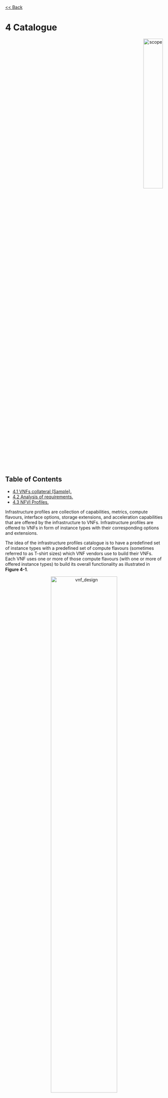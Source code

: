 [<< Back](../../ref_model)
# 4	Catalogue
<p align="right"><img src="../figures/bogo_sdc.png" alt="scope" title="Scope" width="35%"/></p>

## Table of Contents
* [4.1 VNFs collateral (Sample).](#4.1)
* [4.2 Analysis of requirements.](#4.1)
* [4.3 NFVI Profiles.](#4.1)

Infrastructure profiles are collection of capabilities, metrics, compute flavours, interface options, storage extensions, and acceleration capabilities that are offered by the infrastructure to VNFs. Infrastructure profiles are offered to VNFs in form of instance types with their corresponding options and extensions.

The idea of the infrastructure profiles catalogue is to have a predefined set of instance types with a predefined set of compute flavours (sometimes referred to as T-shirt sizes) which VNF vendors use to build their VNFs. Each VNF uses one or more of those compute flavours (with one or more of offered instance types) to build its overall functionality as illustrated in **Figure 4-1**.

<p align="center"><img src="../figures/ch04_vnf_design.PNG" alt="vnf_design" title="VNF Design" width="65%"/></p>
<p align="center"><b>Figure 4-1:</b> VNFs built against standard instance types and compute flavours.</p>

<a name="4.1"></a>
## 4.1 Compute flavours
Compute flavours defines the compute, memory, storage capacity, and management network interface of an instance. The intent of this list is to be comprehensive and yet effective to cover both IT and NFV workloads.

| .conf | vCPU | RAM | Local Disk | Management Interface |
|-----------|------|-------|------------|----------------------|
| .tiny | 1 | 512MB | 1GB | 1Gbps |
| .small | 1 | 2GB | 40GB | 1Gbps |
| .meduim | 2 | 4GB | 40GB | 1Gbps |
| .large | 4 | 8GB | 80GB | 1Gbps |
| .large2* | 4 | 16GB | 80GB | 1Gbps |
| .xlarge* | 8 | 16GB | 160GB | 1Gbps |
| .xlarge2* | 8 | 32GB | 160GB | 1Gbps |
| .xlarge3* | 8 | 64GB | 160GB | 1Gbps |

<p align="center"><b>Table 4-1:</b> Compute flavours.</p>

> _*These compute flavours are intended to be used for transitional purposes and VNF vendors are expected to consume smaller flavours and adopt micro server’s designs for their VNFs_

### 4.1.1 Storage extensions
These are non-ephemeral storage extensions that can be provided to VNFs for persistent data storage. More than one storage extension can be provided to a single VNF-C. Add comment about CEPH distributed storage. (Potentially create new profile for it).

| .conf | capacity | Read IOPS | Write IOPS | Read Throughput (MB/s) | Write Throughput (MB/s) |
|----------|----------|------------|------------|------------------------|-------------------------|
| .bronze1 | 100GB | Up to 3K | Up to 15K | Up to 180 | Up to 120 |
| .bronze2 | 200GB | Up to 3K | Up to 15K | Up to 180 | Up to 120 |
| .bronze3 | 300GB | Up to 3K | Up to 15K | Up to 180 | Up to 120 |
| .silver1 | 100GB | Up to 60K | Up to 30K | Up to 1200 | Up to 400 |
| .silver2 | 200GB | Up to 60K | Up to 30K | Up to 1200 | Up to 400 |
| .silver3 | 300GB | Up to 60K | Up to 30K | Up to 1200 | Up to 400 |
| .gold1 | 100GB | Up to 680K | Up to 360K | Up to 2650 | Up to 1400 |
| .gold2 | 200GB | Up to 680K | Up to 360K | Up to 2650 | Up to 1400 |
| .gold3 | 300GB | Up to 680K | Up to 360K | Up to 2650 | Up to 1400 |

<p align="center"><b>Table 4-2:</b> Storage extensions for compute flavours.</p>

## 4.2 Instance types
## 4.2.1	B Instances (Basic)
This is the basic type of infrastructure profiles and is intended to be used for both IT workloads as well as NFV workloads. It has limited IO capabilities (up to 10Gbps Network interface) with a wide range of compute flavours. This instance type is intended to be available in any data centre within any Operator’s network.

B instance comes with various Interfaces options, Table **Table 4-3** below shows the various Interfaces options available for B instance type (Up to 6 interfaces are possible). 


| Virtual interface option* | Type | Description |
|---------------------------|------------|---------------------------------|
| 1 | virtio-net | 1x 1Gbps network interface |
| 1D | virtio-net | 2x 1Gbps network interface |
| 1T* | virtio-net | 3x 1Gbps network interface |
| 1Q, 1P, 1H* | virtio-net | 4x 1Gbps, 5x 1Gbps, 6x 1Gbps |
| 10 | virtio-net | 1x 10Gbps network |
| 10D | virtio-net | 2x 10Gbps network |
| 10T* | virtio-net | 3x 10Gbps network |
| 10Q, 10P, 10H* | virtio-net | 4x 10Gbps, 5x 10Gbps, 6x 10Gbps |

<p align="center"><b>Table 4-3:</b> Virtual NIC interfaces options for B instance type.</p>

> _*These options are intended to be used for transitional purposes. VNFs are expected to use minimum number of interfaces and adopt micro-servers design principles._

#### 4.2.2	N Instances (Network Intensive)
This instance type is intended to be used for those applications that has high network throughput requirements (up to 50Gbps). This instance type is more intended for VNFs and is expected to be available in regional (distributed) data centres and more towards the access networks.

N instance comes with various interfaces options, the Table below shows the various Interfaces options available for N instance types (Up to 6 interfaces are possible).

| Virtual interface option* | Type | Description |
|---------------------------|------------|---------------------------------|
| 10 | virtio-net | 1x 10Gbps network |
| 10D | virtio-net | 2x 10Gbps network |
| 10T* | virtio-net | 3x 10Gbps network |
| 10Q, 10P, 10H* | virtio-net | 4x 10Gbps, 5x 10Gbps, 6x 10Gbps |
| 25 | virtio-net | 1x 25Gbps network |
| 25D | virtio-net | 2x 25Gbps network |
| 25T* | virtio-net | 3x 25Gbps network |
| 25Q, 25P, 25H* | virtio-net | 4x 25Gbps, 5x 25Gbps, 6x 25Gbps |
| 40 | virtio-net | 1x 40Gbps network |
| 40D | virtio-net | 2x 40Gbps network |
| 40T* | virtio-net | 3x 40Gbps network |
| 40Q, 40P, 40H* | virtio-net | 4x 40Gbps, 5x 40Gbps, 6x 40Gbps |
| 50 | virtio-net | 1x 50Gbps network |
| 50D | virtio-net | 2x 50Gbps network |
| 50T* | virtio-net | 3x 50Gbps network |
| 50Q, 50P, 50H* | virtio-net | 4x 50Gbps, 5x 50Gbps, 6x 50Gbps |
| 100 | virtio-net | 1x 100Gbps network |
| 100D | virtio-net | 2x 100Gbps network |
| 100T* | virtio-net | 3x 100Gbps network |
| 100Q, 100P, 100H* | virtio-net | 4x 100Gbps, 5x 100Gbps, 6x 100Gbps |

<p align="center"><b>Table 4-4:</b> Virtual NIC interfaces options for N instance type.</p>

> _*These options are intended to be used for transitional purposes. VNFs are expected to use minimum number of interfaces and adopt micro-servers design principles._

#### 4.2.2.1	Network Acceleration Extensions
N instance types can come with Network Acceleration extensions to assist VNFs offloading some of their network intensive operations to hardware. The list below is preliminary and is expected to grow as more network acceleration resources are developed and standardized. Those interfaces are aligned with ETSI NFV IFA 002 [4].

| .conf | Interface type | Description |
|------------|----------------|-----------------------------------------|
| .il-ipsec | virtio-ipsec* | In-line IPSec acceleration |
| .la-crypto | virtio-crypto | Look-Aside encryption/decryption engine |

<p align="center"><b>Table 4-5:</b> Acceleration extensions for N instance type.</p>

> _*Need to work with relevant open source communities to create missing interfaces._

### 4.2.3	C Instances (Compute Intensive)
This instance type is intended to be used for those applications that has high compute requirements and can take advantage of acceleration technologies such as GPU, FPGA, etc. This instance type is intended to be available in local data centers and more towards the Edge of the network.
H instance comes with various Interfaces options, the table below shows the various interfaces options available for C instance type (Up to 6 interfaces are possible). 

| Virtual interface option* | Type | Description |
|---------------------------|------------|---------------------------------|
| 10 | virtio-net | 1x 10Gbps network |
| 10D | virtio-net | 2x 10Gbps network |
| 10T* | virtio-net | 3x 10Gbps network |
| 10Q, 10P, 10H* | virtio-net | 4x 10Gbps, 5x 10Gbps, 6x 10Gbps |
| 25 | virtio-net | 1x 25Gbps network |
| 25D | virtio-net | 2x 25Gbps network |
| 25T* | virtio-net | 3x 25Gbps network |
| 25Q, 25P, 25H* | virtio-net | 4x 25Gbps, 5x 25Gbps, 6x 25Gbps |
| 40 | virtio-net | 1x 40Gbps network |
| 40D | virtio-net | 2x 40Gbps network |
| 40T* | virtio-net | 3x 40Gbps network |
| 40Q, 40P, 40H* | virtio-net | 4x 40Gbps, 5x 40Gbps, 6x 40Gbps |
| 50 | virtio-net | 1x 50Gbps network |
| 50D | virtio-net | 2x 50Gbps network |
| 50T* | virtio-net | 3x 50Gbps network |
| 50Q, 50P, 50H* | virtio-net | 4x 50Gbps, 5x 50Gbps, 6x 50Gbps |

<p align="center"><b>Table 4-5:</b> Virtual NIC interfaces options for C instance type.</p>

> _*These options are intended to be used for transitional purposes. VNFs are expected to use minimum number of interfaces and adopt micro-servers design principles._

### 4.2.3.1	Compute acceleration extensions
C instance types can come with compute acceleration extensions to assist VNF/applications offloading some of their compute intensive operations to hardware. The list below is preliminary and is expected to grow as more compute acceleration resources are developed and standardized.

| .conf | Interface type | Description |
|------------|----------------|-----------------------------------------|
| .la-trans | virtio-trans* | Look-Aside Transcoding acceleration |
| .la-programmable | virtio-programmable | Look-Aside programmable acceleration |

<p align="center"><b>Table 4-6:</b> Acceleration extensions for C instance type.</p>

> _*Need to work with relevant open source communities to create missing interfaces._

## 4.3	One stop shop
### 4.3.1	Naming convention
An entry in the infrastructure profile catalogue can be referenced using the following naming convention.



Whereas:
- **B/N/C**: specifies the instance type (Basic, Network Intensive, and Compute Intensive)
- **<I opt>**: specifies the interface option of the instant.
- **<flavour>**: specifies the compute flavour.
- **<S ext>**: specifies an optional storage extension.
- **<A ext>**: specifies an optional acceleration extension for either N or H instance types.


